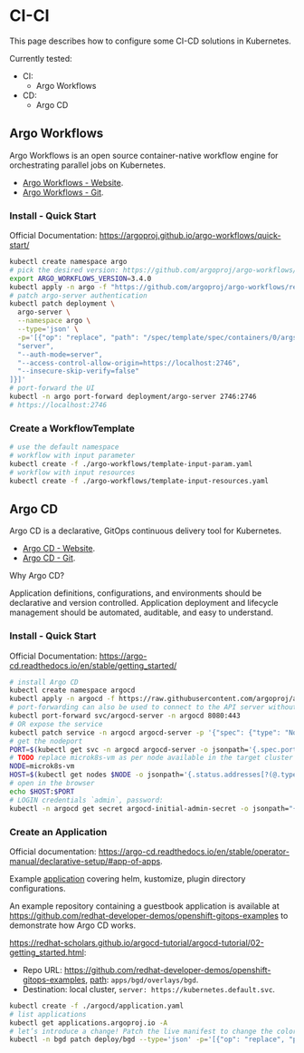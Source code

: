 # CI-CI

This page describes how to configure some CI-CD solutions in Kubernetes.

Currently tested:

- CI:
  - Argo Workflows
- CD:
  - Argo CD

## Argo Workflows

Argo Workflows is an open source container-native workflow engine for orchestrating parallel jobs on Kubernetes.

- [Argo Workflows - Website](https://argoproj.github.io/argo-workflows/).
- [Argo Workflows - Git](https://github.com/argoproj/argo-workflows).

### Install - Quick Start

Official Documentation: <https://argoproj.github.io/argo-workflows/quick-start/>

```bash
kubectl create namespace argo
# pick the desired version: https://github.com/argoproj/argo-workflows/releases/
export ARGO_WORKFLOWS_VERSION=3.4.0
kubectl apply -n argo -f "https://github.com/argoproj/argo-workflows/releases/download/v${ARGO_WORKFLOWS_VERSION}/install.yaml"
# patch argo-server authentication
kubectl patch deployment \
  argo-server \
  --namespace argo \
  --type='json' \
  -p='[{"op": "replace", "path": "/spec/template/spec/containers/0/args", "value": [
  "server",
  "--auth-mode=server",
  "--access-control-allow-origin=https://localhost:2746",
  "--insecure-skip-verify=false"
]}]'
# port-forward the UI
kubectl -n argo port-forward deployment/argo-server 2746:2746
# https://localhost:2746
```

### Create a WorkflowTemplate

```bash
# use the default namespace
# workflow with input parameter
kubectl create -f ./argo-workflows/template-input-param.yaml
# workflow with input resources
kubectl create -f ./argo-workflows/template-input-resources.yaml
```

## Argo CD

Argo CD is a declarative, GitOps continuous delivery tool for Kubernetes.

- [Argo CD - Website](https://argo-cd.readthedocs.io/en/stable/).
- [Argo CD - Git](https://github.com/argoproj/argo-cd/).

Why Argo CD?

Application definitions, configurations, and environments should be declarative and version controlled. Application deployment and lifecycle management should be automated, auditable, and easy to understand.

### Install - Quick Start

Official Documentation: <https://argo-cd.readthedocs.io/en/stable/getting_started/>

```bash
# install Argo CD
kubectl create namespace argocd
kubectl apply -n argocd -f https://raw.githubusercontent.com/argoproj/argo-cd/stable/manifests/install.yaml
# port-forwarding can also be used to connect to the API server without exposing the service
kubectl port-forward svc/argocd-server -n argocd 8080:443
# OR expose the service
kubectl patch service -n argocd argocd-server -p '{"spec": {"type": "NodePort"}}'
# get the nodeport
PORT=$(kubectl get svc -n argocd argocd-server -o jsonpath='{.spec.ports[?(@.name=="http")].nodePort}')
# TODO replace microk8s-vm as per node available in the target cluster
NODE=microk8s-vm
HOST=$(kubectl get nodes $NODE -o jsonpath='{.status.addresses[?(@.type=="InternalIP")].address}')
# open in the browser
echo $HOST:$PORT
# LOGIN credentials `admin`, password:
kubectl -n argocd get secret argocd-initial-admin-secret -o jsonpath="{.data.password}" | base64 -d; echo
```

### Create an Application

Official documentation: <https://argo-cd.readthedocs.io/en/stable/operator-manual/declarative-setup/#app-of-apps>.

Example [application](./argocd/application-example.yaml) covering helm, kustomize, plugin directory configurations.

An example repository containing a guestbook application is available at <https://github.com/redhat-developer-demos/openshift-gitops-examples> to demonstrate how Argo CD works.

<https://redhat-scholars.github.io/argocd-tutorial/argocd-tutorial/02-getting_started.html>:

- Repo URL: <https://github.com/redhat-developer-demos/openshift-gitops-examples>, [path](https://github.com/redhat-developer-demos/openshift-gitops-examples/tree/main/apps/bgd/overlays/bgd): `apps/bgd/overlays/bgd`.
- Destination: local cluster, `server: https://kubernetes.default.svc`.

```bash
kubectl create -f ./argocd/application.yaml
# list applications
kubectl get applications.argoproj.io -A
# let’s introduce a change! Patch the live manifest to change the color of the box from blue to green:
kubectl -n bgd patch deploy/bgd --type='json' -p='[{"op": "replace", "path": "/spec/template/spec/containers/0/env/0/value", "value":"green"}]'
```
